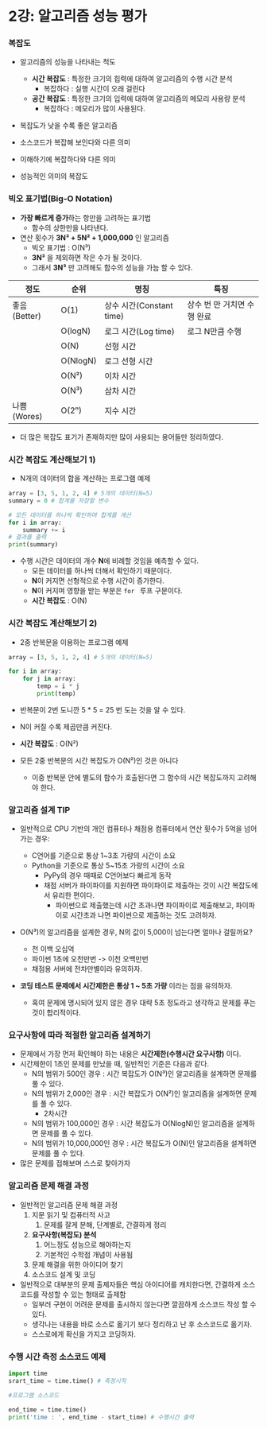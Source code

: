 # 2강: 알고리즘 성능 평가

### 복잡도

- 알고리즘의 성능을 나타내는 척도
  - **시간 복잡도** : 특정한 크기의 힙력에 대하여 알고리즘의 수행 시간 분석
    - 복잡하다 : 실행 시간이 오래 걸린다
  - **공간 복잡도** : 특정한 크기의 입력에 대하여 알고리즘의 메모리 사용량 분석
    - 복잡하다 : 메모리가 많이 사용된다.
- 복잡도가 낮을 수록 좋은 알고리즘

- 소스코드가 복잡해 보인다와 다른 의미
- 이해하기에 복잡하다와 다른 의미
- 성능적인 의미의 복잡도

### 빅오 표기법(Big-O Notation)

- **가장 빠르게 증가**하는 항만을 고려하는 표기법
  - 함수의 상한만을 나타낸다.
- 연산 횟수가 **3N³ + 5N² + 1,000,000** 인 알고리즘
  - 빅오 표기법 : O(N³)
  - **3N³** 을 제외하면 작은 수가 될 것이다.
  - 그래서 **3N³** 만 고려해도 함수의 성능을 가늠 할 수 있다.

| 정도         | 순위     | 명칭                     | 특징                        |
| ------------ | -------- | ------------------------ | --------------------------- |
| 좋음(Better) | O(1)     | 상수 시간(Constant time) | 상수 번 만 거치면 수행 완료 |
|              | O(logN)  | 로그 시간(Log time)      | 로그 N만큼 수행             |
|              | O(N)     | 선형 시간                |                             |
|              | O(NlogN) | 로그 선형 시간           |                             |
|              | O(N²)    | 이차 시간                |                             |
|              | O(N³)    | 삼차 시간                |                             |
| 나쁨(Wores)  | O(2ⁿ)    | 지수 시간                |                             |

- 더 많은 복잡도 표기가 존재하지만 많이 사용되는 용어들만 정리하였다.

### 시간 복잡도 계산해보기 1)

- N개의 데이터의 합을 계산하는 프로그램 예제

```python
array = [3, 5, 1, 2, 4] # 5개의 데이터(N=5)
summary = 0 # 합계를 저장할 변수

# 모든 데이터를 하나씩 확인하며 합계를 계산
for i in array:
	summary += i
# 결과를 출력
print(summary)
```

- 수행 시간은 데이터의 개수 **N**에 비례할 것임을 예측할 수 있다.
  - 모든 데이터를 하나씩 더해서 확인하기 때문이다.
  - **N**이 커지면 선형적으로 수행 시간이 증가한다.
  - **N**이 커지며 영향을 받는 부분은 `for ` 루프 구문이다.
  - **시간 복잡도** : O(N)

### 시간 복잡도 계산해보기 2)

- 2중 반복문을 이용하는 프로그램 예제

```python
array = [3, 5, 1, 2, 4] # 5개의 데이터(N=5)

for i in array:
	for j in array:
		temp = i * j
		print(temp)
```

- 반복문이 2번 도니깐 5 * 5 = 25 번 도는 것을 알 수 있다.
- N이 커질 수록 제곱만큼 커진다.
- **시간 복잡도** : O(N²)

- 모든 2중 반복문의 시간 복잡도가 O(N²)인 것은 아니다
  - 이중 반복문 안에 별도의 함수가 호출된다면 그 함수의 시간 복잡도까지 고려해야 한다.

### 알고리즘 설계 TIP

- 일반적으로 CPU 기반의 개인 컴퓨터나 채점용 컴퓨터에서 연산 횟수가 5억을 넘어가는 경우:
  - C언어를 기준으로 통상 1~3초 가량의 시간이 소요
  - Python을 기준으로 통상 5~15초 가량의 시간이 소요
    - PyPy의 경우 때때로 C언어보다 빠르게 동작
    - 채점 서버가 파이파이를 지원하면 파이파이로 제출하는 것이 시간 복잡도에서 유리한 편이다.
      - 파이썬으로 제출했는데 시간 초과나면 파이파이로 제출해보고, 파이파이로 시간초과 나면 파이썬으로 제출하는 것도 고려하자.
- O(N³)의 알고리즘을 설계한 경우, N의 값이 5,000이 넘는다면 얼마나 걸릴까요?
  - 천 이백 오십억
  - 파이썬 1초에 오천만번 -> 이천 오백만번
  - 채점용 서버에 전차만별이라 유의하자.

- **코딩 테스트 문제에서 시간제한은 통상 1 ~ 5초 가량** 이라는 점을 유의하자.
  - 혹여 문제에 명시되어 있지 않은 경우 대략 5초 정도라고 생각하고 문제를 푸는 것이 합리적이다.

### 요구사항에 따라 적절한 알고리즘 설계하기

- 문제에서 가장 먼저 확인해야 하는 내용은 **시간제한(수행시간 요구사항)** 이다.
- 시간제한이 1초인 문제를 만났을 때, 일반적인 기준은 다음과 같다.
  - N의 범위가 500인 경우 : 시간 복잡도가 O(N³)인 알고리즘을 설계하면 문제를 풀 수 있다.
  - N의 범위가 2,000인 경우 : 시간 복잡도가 O(N²)인 알고리즘을 설계하면 문제를 풀 수 있다.
    - 2차시간
  - N의 범위가 100,000인 경우 : 시간 복잡도가 O(NlogN)인 알고리즘을 설계하면 문제를 풀 수 있다.
  - N의 범위가 10,000,000인 경우 : 시간 복잡도가 O(N)인 알고리즘을 설계하면 문제를 풀 수 있다.
- 많은 문제를 접해보며 스스로 찾아가자

### 알고리즘 문제 해결 과정

- 일반적인 알고리즘 문제 해결 과정
  1. 지문 읽기 및 컴퓨터적 사고
     1. 문제를 잘게 분해, 단계별로, 간결하게 정리
  2. **요구사항(복잡도) 분석**
     1. 어느정도 성능으로 해야하는지
     2. 기본적인 수학점 개념이 사용됨
  3. 문제 해결을 위한 아이디어 찾기
  4. 소스코드 설계 및 코딩
- 일반적으로 대부분의 문제 출제자들은 핵심 아이디어를 캐치한다면, 간결하게 소스코드를 작성할 수 있는 형태로  출제함
  - 일부러 구현이 어려운 문제를 출시하지 않는다면 깔끔하게 소스코드 작성 할 수 있다.
  - 생각나는 내용을 바로 소스로 옮기기 보다 정리하고 난 후 소스코드로 옮기자.
  - 스스로에게 확신을 가지고 코딩하자.

### 수행 시간 측정 소스코드 예제

```python
import time
srart_time = time.time() # 측정시작

#프로그램 소스코드

end_time = time.time()
print('time : ', end_time - start_time) # 수행시간 출력
```

